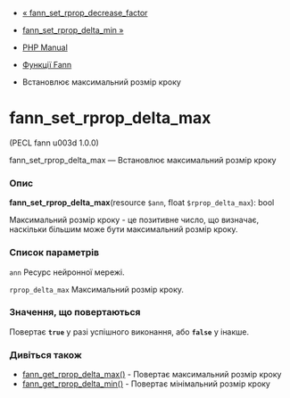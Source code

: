 - [«
fann_set_rprop_decrease_factor](function.fann-set-rprop-decrease-factor.md)
- [fann_set_rprop_delta_min »](function.fann-set-rprop-delta-min.md)

- [PHP Manual](index.md)
- [Функції Fann](ref.fann.md)
- Встановлює максимальний розмір кроку

# fann_set_rprop_delta_max

(PECL fann u003d 1.0.0)

fann_set_rprop_delta_max — Встановлює максимальний розмір кроку

### Опис

**fann_set_rprop_delta_max**(resource `$ann`, float `$rprop_delta_max`):
bool

Максимальний розмір кроку - це позитивне число, що визначає,
наскільки більшим може бути максимальний розмір кроку.

### Список параметрів

`ann`
Ресурс нейронної мережі.

`rprop_delta_max`
Максимальний розмір кроку.

### Значення, що повертаються

Повертає **`true`** у разі успішного виконання, або **`false`** у
інакше.

### Дивіться також

- [fann_get_rprop_delta_max()](function.fann-get-rprop-delta-max.md) -
Повертає максимальний розмір кроку
- [fann_get_rprop_delta_min()](function.fann-get-rprop-delta-min.md) -
Повертає мінімальний розмір кроку
